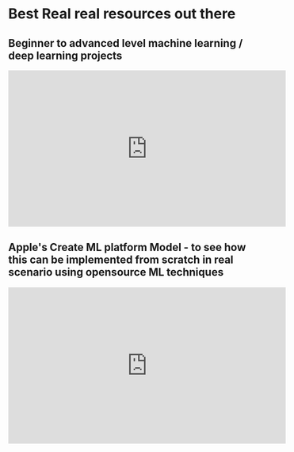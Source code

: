 # Best Real real resources out there

## Beginner to advanced level machine learning / deep learning projects
<iframe width="560" height="315" src="https://www.youtube.com/embed/sw3o0rAazMg?si=fhHsROBw4u1PwEy8" title="YouTube video player" frameborder="0" allow="accelerometer; autoplay; clipboard-write; encrypted-media; gyroscope; picture-in-picture; web-share" referrerpolicy="strict-origin-when-cross-origin" allowfullscreen></iframe>

## Apple's Create ML platform Model - to see how this can be implemented from scratch in real scenario using opensource ML techniques
<iframe width="560" height="315" src="https://www.youtube.com/embed/VpcO-CdmXeU?si=I0n6C8D7RuGGqIVy" title="YouTube video player" frameborder="0" allow="accelerometer; autoplay; clipboard-write; encrypted-media; gyroscope; picture-in-picture; web-share" referrerpolicy="strict-origin-when-cross-origin" allowfullscreen></iframe>